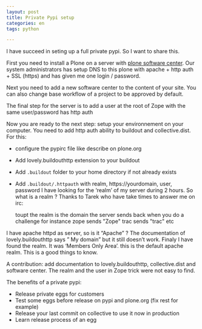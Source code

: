 ```yaml
---
layout: post
title: Private Pypi setup
categories: en
tags: python

---
```


I have succeed in seting up a full private pypi. So I want to share this.

First you need to install a Plone on a server with [plone software center](http://pypi.python.org/pypi/Products.PloneSoftwareCenter). Our system administrators has setup DNS to this plone with apache + http auth + SSL (https) and has given me one login / password.

Next you need to add a new software center to the content of your site. You can also change base workflow of a project to be approved by default.

The final step for the server is to add a user at the root of Zope with the same user/password has http auth

Now you are ready to the next step: setup your environnement on your computer. You need to add http auth ability to buildout and collective.dist. For this:

* configure the pypirc file like describe on plone.org
* Add lovely.buildouthttp extension to your buildout
* Add `.buildout` folder to your home directory if not already exists
* Add `.buildout/.httpauth` with realm, https://yourdomain, user, password
I have looking for the ‘realm’ of my server during 2 hours. So what is a realm ? Thanks to Tarek who have take times to answer me on irc:

    toupt the realm is the domain the server sends back when you do a challenge
    for instance zope sends "Zope"
    trac sends "trac"
    etc

I have apache httpd as server, so is it “Apache” ? The documentation of lovely.buildouthttp says ” My domain” but it still doesn’t work. Finaly I have found the realm. It was ‘Members Only Area’. this is the default apache realm. This is a good things to know.

A contribution: add documentation to lovely.buildouthttp, collective.dist and software center. The realm and the user in Zope trick were not easy to find.

The benefits of a private pypi:

* Release private eggs for customers
* Test some eggs before release on pypi and plone.org (fix rest for example)
* Release your last commit on collective to use it now in production
* Learn release process of an egg